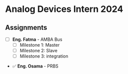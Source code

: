 # Analog Devices Intern 2024

## Assignments
- [ ] **Eng. Fatma** - AMBA Bus
  - [ ] Milestone 1: Master
  - [ ] Milestone 2: Slave
  - [ ] Milestone 3: integration
        
- ✅ **Eng. Osama** - PRBS
